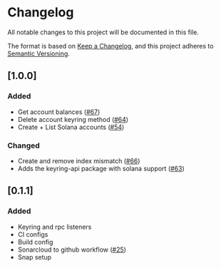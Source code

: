 # Changelog

All notable changes to this project will be documented in this file.

The format is based on [Keep a Changelog](https://keepachangelog.com/en/1.0.0/),
and this project adheres to [Semantic Versioning](https://semver.org/spec/v2.0.0.html).

## [1.0.0]

### Added

- Get account balances ([#67](https://github.com/MetaMask/snap-solana-wallet/pull/67))
- Delete account keyring method ([#64](https://github.com/MetaMask/snap-solana-wallet/pull/64))
- Create + List Solana accounts ([#54](https://github.com/MetaMask/snap-solana-wallet/pull/54))

### Changed

- Create and remove index mismatch ([#66](https://github.com/MetaMask/snap-solana-wallet/pull/66))
- Adds the keyring-api package with solana support ([#63](https://github.com/MetaMask/snap-solana-wallet/pull/63))

## [0.1.1]

### Added

- Keyring and rpc listeners
- CI configs
- Build config
- Sonarcloud to github workflow ([#25](https://github.com/MetaMask/snap-solana-wallet/pull/25))
- Snap setup
